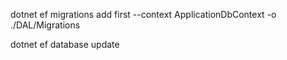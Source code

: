 dotnet ef migrations add first --context ApplicationDbContext -o ./DAL/Migrations

dotnet ef database update
